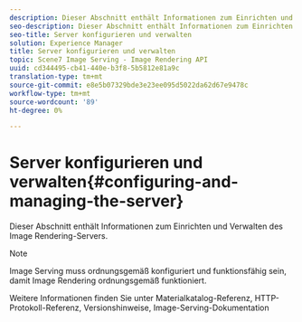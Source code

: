 ```yaml
---
description: Dieser Abschnitt enthält Informationen zum Einrichten und Verwalten des Image Rendering-Servers.
seo-description: Dieser Abschnitt enthält Informationen zum Einrichten und Verwalten des Image Rendering-Servers.
seo-title: Server konfigurieren und verwalten
solution: Experience Manager
title: Server konfigurieren und verwalten
topic: Scene7 Image Serving - Image Rendering API
uuid: cd344495-cb41-440e-b3f8-5b5812e81a9c
translation-type: tm+mt
source-git-commit: e8e5b07329bde3e23ee095d5022da62d67e9478c
workflow-type: tm+mt
source-wordcount: '89'
ht-degree: 0%

---
```



# Server konfigurieren und verwalten{#configuring-and-managing-the-server}

Dieser Abschnitt enthält Informationen zum Einrichten und Verwalten des Image Rendering-Servers.

>[!NOTE]
>
>Image Serving muss ordnungsgemäß konfiguriert und funktionsfähig sein, damit Image Rendering ordnungsgemäß funktioniert.

Weitere Informationen finden Sie unter Materialkatalog-Referenz, HTTP-Protokoll-Referenz, Versionshinweise, Image-Serving-Dokumentation
